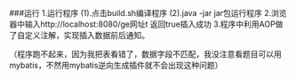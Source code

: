 ###运行
1.运行程序
(1).点击build.sh编译程序
(2).java -jar jar包运行程序
2.浏览器中输入http://localhost:8080/ge网址t  返回true插入成功
3.程序中利用AOP做了自定义注解，实现插入数据前后通知。


（程序跑不起来，因为我把表看错了，数据字段不匹配，我没注意看题目可以用mybatis，不然用mybatis逆向生成插件就不会出现这种问题）
